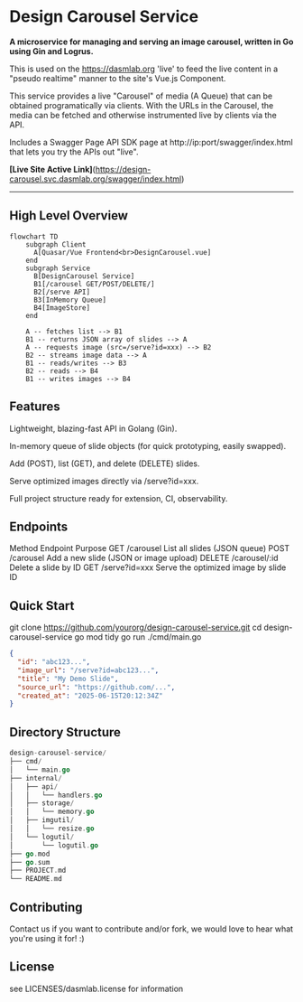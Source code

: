 # Design Carousel Service

**A microservice for managing and serving an image carousel, written in Go using Gin and Logrus.**

This is used on the https://dasmlab.org 'live' to feed the live content in a "pseudo realtime" manner to the site's Vue.js Component.

This service provides a live "Carousel" of media (A Queue) that can be obtained programatically via clients.  With the URLs in the Carousel, the media can be fetched and otherwise instrumented live by clients via the API.

Includes a Swagger Page API SDK page at   http://ip:port/swagger/index.html that lets you try the APIs out "live".

**[Live Site Active Link]**(https://design-carousel.svc.dasmlab.org/swagger/index.html)

---

## High Level Overview

```mermaid
flowchart TD
    subgraph Client
      A[Quasar/Vue Frontend<br>DesignCarousel.vue]
    end
    subgraph Service
      B[DesignCarousel Service]
      B1[/carousel GET/POST/DELETE/]
      B2[/serve API]
      B3[InMemory Queue]
      B4[ImageStore]
    end

    A -- fetches list --> B1
    B1 -- returns JSON array of slides --> A
    A -- requests image (src=/serve?id=xxx) --> B2
    B2 -- streams image data --> A
    B1 -- reads/writes --> B3
    B2 -- reads --> B4
    B1 -- writes images --> B4
```
## Features

Lightweight, blazing-fast API in Golang (Gin).

In-memory queue of slide objects (for quick prototyping, easily swapped).

Add (POST), list (GET), and delete (DELETE) slides.

Serve optimized images directly via /serve?id=xxx.

Full project structure ready for extension, CI, observability.

## Endpoints
Method	Endpoint	Purpose
GET	/carousel	List all slides (JSON queue)
POST	/carousel	Add a new slide (JSON or image upload)
DELETE	/carousel/:id	Delete a slide by ID
GET	/serve?id=xxx	Serve the optimized image by slide ID

## Quick Start
git clone https://github.com/yourorg/design-carousel-service.git
cd design-carousel-service
go mod tidy
go run ./cmd/main.go

```json
{
  "id": "abc123...",
  "image_url": "/serve?id=abc123...",
  "title": "My Demo Slide",
  "source_url": "https://github.com/...",
  "created_at": "2025-06-15T20:12:34Z"
}
```

## Directory Structure
```go
design-carousel-service/
├── cmd/
│   └── main.go
├── internal/
│   ├── api/
│   │   └── handlers.go
│   ├── storage/
│   │   └── memory.go
│   ├── imgutil/
│   │   └── resize.go
│   └── logutil/
│       └── logutil.go
├── go.mod
├── go.sum
├── PROJECT.md
└── README.md
```

## Contributing
Contact us if you want to contribute and/or fork, we would love to hear what you're using it for! :)

## License
see LICENSES/dasmlab.license for information
